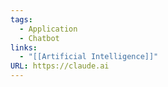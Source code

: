 ```yaml
---
tags:
  - Application
  - Chatbot
links:
  - "[[Artificial Intelligence]]"
URL: https://claude.ai
---
```

